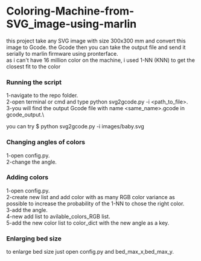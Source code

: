 # Coloring-Machine-from-SVG_image-using-marlin
this project take any SVG image with size 300x300 mm and convert this image to Gcode. the Gcode then you can take the output file and send it serially to marlin firmware using pronterface.\
as i can't have 16 million color on the machine, i used 1-NN (KNN) to get the closest fit to the color 

### Running the script

1-navigate to the repo folder.\
2-open terminal or cmd and type python svg2gcode.py -i <path_to_file>.\
3-you will find the output Gcode file with name <same_name>.gcode in gcode_output.\

you can try $ python svg2gcode.py -i images/baby.svg

### Changing angles of colors

1-open config.py.\
2-change the angle.

### Adding colors

1-open config.py.\
2-create new list and add color with as many RGB color variance as possible to increase the probability of the 1-NN to chose the right color.\
3-add the angle.\
4-new add list to avilable_colors_RGB list.\
5-add the new color list to color_dict with the new angle as a key.

### Enlarging bed size

to enlarge bed size just open config.py and bed_max_x,bed_max_y.

